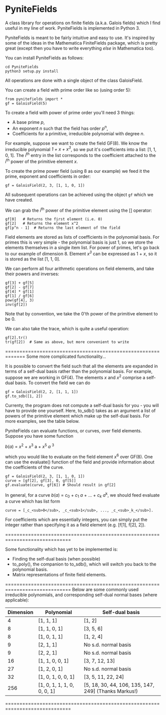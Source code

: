 # PyniteFields
A class library for operations on finite fields (a.k.a. Galois fields) which I find useful in my line of work. PyniteFields is implemented in Python 3.

PyniteFields is meant to be fairly intuitive and easy to use. It's inspired by some of the ideas in the Mathematica
FiniteFields package, which is pretty great (except then you have to write everything _else_ in Mathematica too).

You can install PyniteFields as follows:
```
cd PyniteFields
python3 setup.py install
```

All operations are done with a single object of the class GaloisField. 

You can create a field with prime order like so (using order 5):
```
from pynitefields import * 
gf = GaloisField(5)
```

To create a field with power of prime order you'll need 3 things:
- A base prime _p_,
- An exponent _n_ such that the field has order _p<sup>n</sup>_,
- Coefficients for a primitive, irreducible polynomial with degree _n_.

For example, suppose we want to create the field GF(8). We know the irreducible polynomial
_1 + x + x<sup>3</sup>_, so we put it's coefficients into a list: [1, 1, 0, 1]. The _i_<sup>th</sup>
entry in the list corresponds to the coefficient attached to the _i_<sup>th</sup> power of the primitive element _x_.

To create the prime power field (using 8 as our example) we feed it the prime, exponent and coefficients in order:
```
gf = GaloisField(2, 3, [1, 1, 0, 1])
```


All subsequent operations can be achieved using the object ```gf``` which we have created.

We can grab the _i_<sup>th</sup> power of the primitive element using the [] operator:
```
gf[0]   # Returns the first element (i.e. 0)
gf[2]   # Returns the element x^2
gf[p^n - 1]  # Returns the last element of the field
```

Field elements are stored as lists of coefficients in the polynomial basis. For primes this
is very simple - the polynomial basis is just 1, so we store the elements themselves in a 
single item list. For power of primes, let's go back
to our example of dimension 8. Element _x<sup>3</sup>_ can be expressed as 1 + _x_, so 
it is stored as the list [1, 1, 0].

We can perform all four arithmetic operations on field elements, and take their powers and inverses:
```
gf[3] + gf[5]
gf[2] - gf[7]
gf[4] * gf[1]
gf[1] / gf[6]
pow(gf[4], 3)
inv(gf[2])
```
Note that by convention, we take the 0'th power of the primitive element to be 0.

We can also take the trace, which is quite a useful operation:
```
gf[2].tr()
tr(gf[2])  # Same as above, but more convenient to write
``` 

=============================================================
Some more complicated functionality...

It is possible to convert the field such that all the elements are expanded in terms of a
self-dual basis rather than the polynomial basis. For example, suppose we are working in GF(4).
The elements _x_ and _x_<sup>2</sup> comprise a self-dual basis. To convert the field we can do
```
gf = GaloisField(2, 2, [1, 1, 1])
gf.to_sdb([1, 2])
```
Currenty, the program does not compute a self-dual basis for you - you will have to provide one yourself.
Here, to_sdb() takes as an argument a list of powers of the primitive element which
make up the self-dual basis. For more examples, see the table below.  


PyniteFields can evaluate functions, or curves, over field elements. Suppose you have some function  
 
_b_(_a_) = _x_<sup>2</sup> + _x_<sup>3</sup> a + _x_<sup>5</sup> _a_ <sup>3</sup>  

which you would like to evaluate on the field element _x_<sup>6</sup> over GF(8). One can use the 
evaluate() function of the field and provide information about the coefficients of the curve.
```
gf = GaloisField(2, 3, [1, 1, 0, 1])
curve = [gf[2], gf[3], 0, gf[5]]
gf.evaluate(curve, gf[6]) # Should result in gf[2]
```
In general, for a curve
_b_(_a_) = _c_<sub>0</sub> + _c_<sub>1</sub> _a_ + ... + _c_<sub>_k_</sub> _a_<sup>k</sup>,
we should feed evaluate a curve which has list form  
```
curve = [_c_<sub>0</sub>, _c_<sub>1</sub>, ..., _c_<sub>_k_</sub>].
```
For coefficients which are essentially integers, you can simply put the integer rather
than specifying it as a field element (e.g. [f[1], f[2], 2]).

=============================================================================

Some functionality which has yet to be implemented is:
- Finding the self-dual basis (when possible)
- to_poly(), the companion to to_sdb(), which will switch you back to the polynomial basis.
- Matrix representations of finite field elements.

=============================================================================
Below are some commonly used irreducible polynomials, and corresponding self-dual normal bases (where applicable):

| Dimension | Polynomial | Self-dual basis |
| --------- | ---------- | --------------- |
| 4   | [1, 1, 1]                   | [1, 2] |
| 8   | [1, 1, 0, 1]                | [3, 5, 6] |
| 8   | [1, 0, 1, 1]                | [1, 2, 4] |
| 9   | [2, 1, 1]                   | No s.d. normal basis |
| 9   | [2, 2, 1]                   | No s.d. normal basis |
| 16  | [1, 1, 0, 0, 1]             | [3, 7, 12, 13]  |
| 27  | [1, 2, 0, 1]                | No s.d. normal basis |  
| 32  | [1, 0, 1, 0, 0, 1]          | [3, 5, 11, 22, 24] |
| 256 | [1, 0, 1, 1, 1, 0, 0, 0, 1] | \[5, 18, 30, 44, 106, 135, 147, 249\] (Thanks Markus!) |

=============================================================================


